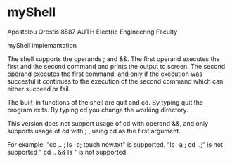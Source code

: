 # myShell

Apostolou Orestis 8587
AUTH Electric Engineering Faculty

myShell implemantation

The shell supports the operands ; and &&. 
The first operand executes the first and the second command and prints the output to screen.
The second operand executes the first command, and only if the execution was succesful it continues to the execution of the second command
which can either succeed or fail.

The built-in functions of the shell are quit and cd.
By typing quit the program exits.
By typing cd you change the working directory.

This version does not support usage of cd with operand &&, and only supports usage of cd with ; , using cd as the first argument.

For example: "cd .. ; ls -a; touch new.txt" is supported.
"ls -a ; cd ..;" is not supported
" cd .. && ls " is not supported
